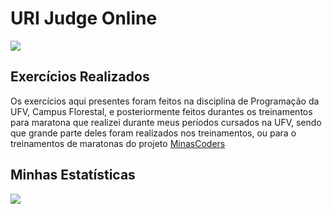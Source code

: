 # URI Judge Online

![](<https://1.bp.blogspot.com/-kJ74_dwggUw/WSmJ95qkrEI/AAAAAAAAE-I/RjRHjoxMxgYgPUr4LaVxvrXTv3jCCjibQCLcB/s320/uri.png>)

## Exercícios Realizados

Os exercícios aqui presentes foram feitos na disciplina de Programação da UFV, Campus Florestal, e posteriormente feitos durantes os treinamentos para maratona que realizei durante meus períodos cursados na UFV, sendo que grande parte deles foram realizados nos treinamentos, ou para o treinamentos de maratonas do projeto [MinasCoders](<http://minascoders.caf.ufv.br/>)

## Minhas Estatísticas

![](<https://i.pinimg.com/originals/47/da/5f/47da5f566b987e99b5fac9442b4a8186.png>)
